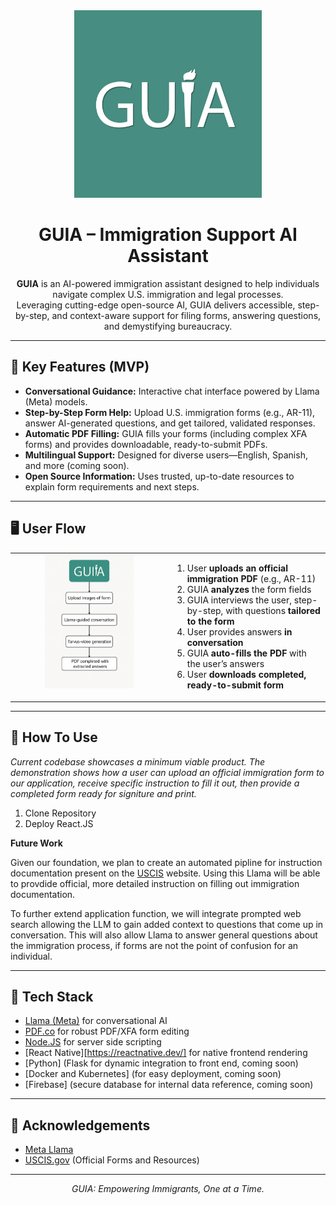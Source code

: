 <div align="center">

<img src="https://github.com/Aaron-Pandian/llamahackathon4-guia/raw/main/metadata/GUIA_Logo.png" alt="GUIA Logo" width="300">

# GUIA – Immigration Support AI Assistant

**GUIA** is an AI-powered immigration assistant designed to help individuals navigate complex U.S. immigration and legal processes.  
Leveraging cutting-edge open-source AI, GUIA delivers accessible, step-by-step, and context-aware support for filing forms, answering questions, and demystifying bureaucracy.

</div>

---

## 🚀 Key Features (MVP)

- **Conversational Guidance:** Interactive chat interface powered by Llama (Meta) models.
- **Step-by-Step Form Help:** Upload U.S. immigration forms (e.g., AR-11), answer AI-generated questions, and get tailored, validated responses.
- **Automatic PDF Filling:** GUIA fills your forms (including complex XFA forms) and provides downloadable, ready-to-submit PDFs.
- **Multilingual Support:** Designed for diverse users—English, Spanish, and more (coming soon).
- **Open Source Information:** Uses trusted, up-to-date resources to explain form requirements and next steps.

---

## 🖥️ User Flow

<table border="0" cellspacing="0" cellpadding="0">
  <tr>
    <td width="50%" align="center" valign="top">
      <img src="https://github.com/Aaron-Pandian/llamahackathon4-guia/raw/main/metadata/userflow.png" alt="Userflow Diagram" width="60%">
    </td>
    <td width="70%" valign="middle">
      <ol>
        <li>User <b>uploads an official immigration PDF</b> (e.g., AR-11)</li>
        <li>GUIA <b>analyzes</b> the form fields</li>
        <li>GUIA interviews the user, step-by-step, with questions <b>tailored to the form</b></li>
        <li>User provides answers <b>in conversation</b></li>
        <li>GUIA <b>auto-fills the PDF</b> with the user’s answers</li>
        <li>User <b>downloads completed, ready-to-submit form</b></li>
      </ol>
    </td>
  </tr>
</table>

---

## 🔧 How To Use
_Current codebase showcases a minimum viable product. The demonstration shows how a user can upload an official immigration form to our application, receive specific instruction to fill it out, then provide a completed form ready for signiture and print._

1. Clone Repository
2. Deploy React.JS

**Future Work** 

Given our foundation, we plan to create an automated pipline for instruction documentation present on the [USCIS](https://uscis.gov/) website. Using this Llama will be able to provdide official, more detailed instruction on filling out immigration documentation. 

To further extend application function, we will integrate prompted web search allowing the LLM to gain added context to questions that come up in conversation. This will also allow Llama to answer general questions about the immigration process, if forms are not the point of confusion for an individual. 

---

## 🧩 Tech Stack

- [Llama (Meta)](https://ai.meta.com/llama/) for conversational AI
- [PDF.co](https://pdf.co/) for robust PDF/XFA form editing
- [Node.JS](https://pypdf.readthedocs.io/) for server side scripting
- [React Native][https://reactnative.dev/] for native frontend rendering
- [Python] (Flask for dynamic integration to front end, coming soon)
- [Docker and Kubernetes] (for easy deployment, coming soon)
- [Firebase] (secure database for internal data reference, coming soon)

---

## 🙏 Acknowledgements

- [Meta Llama](https://ai.meta.com/llama/)
- [USCIS.gov](https://uscis.gov/) (Official Forms and Resources)

---

<p align="center">
  <em>GUIA: Empowering Immigrants, One at a Time.</em>
</p>
